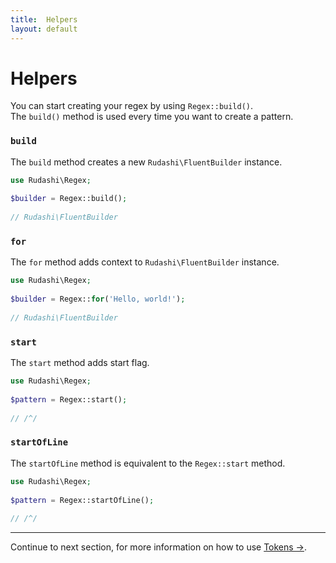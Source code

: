 ```yaml
---
title:  Helpers
layout: default
---
```


# Helpers

You can start creating your regex by using `Regex::build()`.  
The `build()` method is used every time you want to create a pattern.

### `build`

The `build` method creates a new `Rudashi\FluentBuilder` instance.

```php
use Rudashi\Regex;
 
$builder = Regex::build();
 
// Rudashi\FluentBuilder
```

### `for`

The `for` method adds context to `Rudashi\FluentBuilder` instance.

```php
use Rudashi\Regex;
 
$builder = Regex::for('Hello, world!');
 
// Rudashi\FluentBuilder
```

### `start`

The `start` method adds start flag.

```php
use Rudashi\Regex;
 
$pattern = Regex::start();
 
// /^/
```

### `startOfLine`

The `startOfLine` method is equivalent to the `Regex::start` method.

```php
use Rudashi\Regex;
 
$pattern = Regex::startOfLine();
 
// /^/
```

---

Continue to next section, for more information on how to use [Tokens →](tokens).